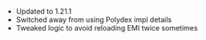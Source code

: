 * Updated to 1.21.1
* Switched away from using Polydex impl details
* Tweaked logic to avoid reloading EMI twice sometimes